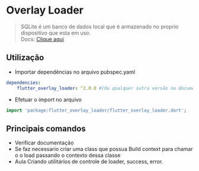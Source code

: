 # Overlay Loader
>SQLite é um banco de dados local que é armazenado no proprio dispositivo que esta em uso.<br>
Docs: [Clique aqui](https://pub.dev/packages/flutter_overlay_loader)<br>
## Utilização
- Importar dependências no arquivo pubspec.yaml
```yaml
dependencies:
    flutter_overlay_loader: ^2.0.0 #(Ou qualquer outra versão na documentação)
```
- Efetuar o import no arquivo
```dart
import 'package:flutter_overlay_loader/flutter_overlay_loader.dart';
```
## Principais comandos
- Verificar documentação
- Se faz necessario criar uma class que possua Build context para chamar o o load passando o contexto dessa classe
- Aula Criando utilitários de controle de loader, success, error.
